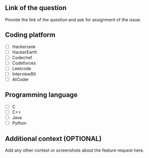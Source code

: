 ## Link of the question
Provide the link of the question and ask for assignment of the issue.

## Coding platform

- [ ] Hackerrank
- [ ] HackerEarth
- [ ] Codechef
- [ ] Codeforces
- [ ] Leetcode
- [ ] InterviewBit
- [ ] AtCoder

## Programming language
<!--
Leave it unchecked Owner will mark it :)
-->
- [ ] C
- [ ] C++
- [ ] Java
- [ ] Python

## Additional context (OPTIONAL)
Add any other context or screenshots about the feature request here.